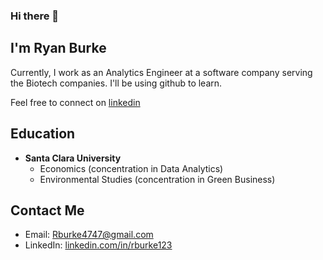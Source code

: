 ### Hi there 👋 

## I'm Ryan Burke 

Currently, I work as an Analytics Engineer at a software company serving the Biotech companies. I'll be using github to learn.

Feel free to connect on [linkedin](https://www.linkedin.com/in/rburke123/)


## Education 
- **Santa Clara University**
    - Economics (concentration in Data Analytics)
    - Environmental Studies (concentration in Green Business)


## Contact Me
- Email: [Rburke4747@gmail.com](mailto:rburke4747@gmail.com)
- LinkedIn: [linkedin.com/in/rburke123](https://www.linkedin.com/in/rburke123/)

